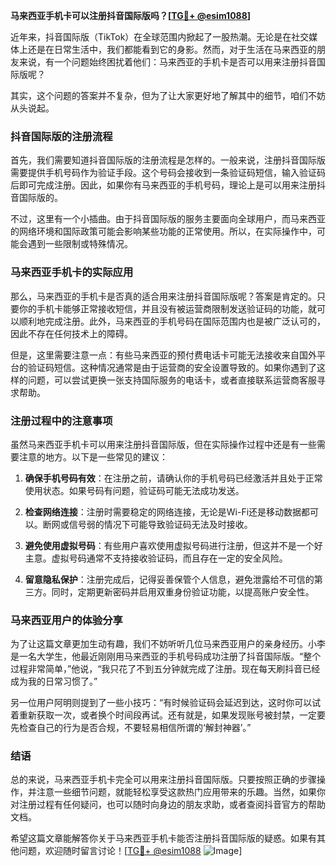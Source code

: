 **马来西亚手机卡可以注册抖音国际版吗？[[TG💪+ @esim1088](https://t.me/s/esim1088)]**

近年来，抖音国际版（TikTok）在全球范围内掀起了一股热潮。无论是在社交媒体上还是在日常生活中，我们都能看到它的身影。然而，对于生活在马来西亚的朋友来说，有一个问题始终困扰着他们：马来西亚的手机卡是否可以用来注册抖音国际版呢？

其实，这个问题的答案并不复杂，但为了让大家更好地了解其中的细节，咱们不妨从头说起。

### 抖音国际版的注册流程

首先，我们需要知道抖音国际版的注册流程是怎样的。一般来说，注册抖音国际版需要提供手机号码作为验证手段。这个号码会接收到一条验证码短信，输入验证码后即可完成注册。因此，如果你有马来西亚的手机号码，理论上是可以用来注册抖音国际版的。

不过，这里有一个小插曲。由于抖音国际版的服务主要面向全球用户，而马来西亚的网络环境和国际政策可能会影响某些功能的正常使用。所以，在实际操作中，可能会遇到一些限制或特殊情况。

### 马来西亚手机卡的实际应用

那么，马来西亚的手机卡是否真的适合用来注册抖音国际版呢？答案是肯定的。只要你的手机卡能够正常接收短信，并且没有被运营商限制发送验证码的功能，就可以顺利地完成注册。此外，马来西亚的手机号码在国际范围内也是被广泛认可的，因此不存在任何技术上的障碍。

但是，这里需要注意一点：有些马来西亚的预付费电话卡可能无法接收来自国外平台的验证码短信。这种情况通常是由于运营商的安全设置导致的。如果你遇到了这样的问题，可以尝试更换一张支持国际服务的电话卡，或者直接联系运营商客服寻求帮助。

### 注册过程中的注意事项

虽然马来西亚手机卡可以用来注册抖音国际版，但在实际操作过程中还是有一些需要注意的地方。以下是一些常见的建议：

1. **确保手机号码有效**：在注册之前，请确认你的手机号码已经激活并且处于正常使用状态。如果号码有问题，验证码可能无法成功发送。
   
2. **检查网络连接**：注册时需要稳定的网络连接，无论是Wi-Fi还是移动数据都可以。断网或信号弱的情况下可能导致验证码无法及时接收。

3. **避免使用虚拟号码**：有些用户喜欢使用虚拟号码进行注册，但这并不是一个好主意。虚拟号码通常不支持接收验证码，而且存在一定的安全风险。

4. **留意隐私保护**：注册完成后，记得妥善保管个人信息，避免泄露给不可信的第三方。同时，定期更新密码并启用双重身份验证功能，以提高账户安全性。

### 马来西亚用户的体验分享

为了让这篇文章更加生动有趣，我们不妨听听几位马来西亚用户的亲身经历。小李是一名大学生，他最近刚刚用马来西亚的手机号码成功注册了抖音国际版。“整个过程非常简单，”他说，“我只花了不到五分钟就完成了注册。现在每天刷抖音已经成为我的日常习惯了。”

另一位用户阿明则提到了一些小技巧：“有时候验证码会延迟到达，这时你可以试着重新获取一次，或者换个时间段再试。还有就是，如果发现账号被封禁，一定要先检查自己的行为是否合规，不要轻易相信所谓的‘解封神器’。”

### 结语

总的来说，马来西亚手机卡完全可以用来注册抖音国际版。只要按照正确的步骤操作，并注意一些细节问题，就能轻松享受这款热门应用带来的乐趣。当然，如果你对注册过程有任何疑问，也可以随时向身边的朋友求助，或者查阅抖音官方的帮助文档。

希望这篇文章能解答你关于马来西亚手机卡能否注册抖音国际版的疑惑。如果有其他问题，欢迎随时留言讨论！[[TG💪+ @esim1088](https://t.me/s/esim1088) ![Image](https://i.postimg.cc/4NQfJmqS/Snipaste-2025-05-13-00-14-12.png)]